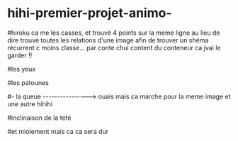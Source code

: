 # hihi-premier-projet-animo-

#hiroku ca me les casses, et trouvé 4 points sur la meme ligne au lieu de dire trouvé toutes les relations d'une image afin de trouver un shéma récurrent c moins classe... par conte chui content du conteneur ca jvai le garder !!

#les yeux

#les patounes

#- la queue  ----------------> ouais mais ca marche pour la meme image et une autre hihihi

#inclinaison de la teté

#et miolement mais ca ca sera dur
